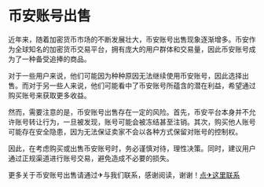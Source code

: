 # 币安账号出售

近年来，随着加密货币市场的不断发展壮大，币安账号出售现象逐渐增多。币安作为全球知名的加密货币交易平台，拥有庞大的用户群体和交易量，因此币安账号成为了一种备受追捧的商品。

对于一些用户来说，他们可能因为种种原因无法继续使用币安账号，因此选择出售。而对于另一些人来说，他们可能看中了币安账号所蕴含的潜在利益，希望通过购买账号来获取更多收益。

然而，需要注意的是，币安账号出售存在一定的风险。首先，币安平台本身并不允许账号转让行为，一旦被发现，账号可能会被冻结甚至注销。其次，购买他人账号可能存在安全隐患，因为无法保证卖家不会以各种方式保留对账号的控制权。

因此，在考虑购买或出售币安账号时，务必谨慎对待，理性决策。同时，建议用户通过正规渠道进行账号交易，避免造成不必要的损失。

更多关于币安账号出售请通过✈与我们联系，感谢阅读，谢谢！[点✈这里联系](https://ww.k02.cc)